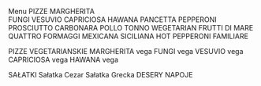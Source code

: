 Menu
PIZZE
MARGHERITA  
FUNGI 
VESUVIO 
CAPRICIOSA 
HAWANA 
PANCETTA 
PEPPERONI 
PROSCIUTTO 
CARBONARA 
POLLO 
TONNO 
WEGETARIAN 
FRUTTI DI MARE 
QUATTRO FORMAGGI
MEXICANA
SICILIANA 
HOT PEPPERONI 
FAMILIARE

PIZZE VEGETARIANSKIE
MARGHERITA vega 
FUNGI vega 
VESUVIO vega 
CAPRICIOSA vega 
HAWANA vega 

SAŁATKI 
Sałatka Cezar 
Sałatka Grecka
DESERY
NAPOJE


